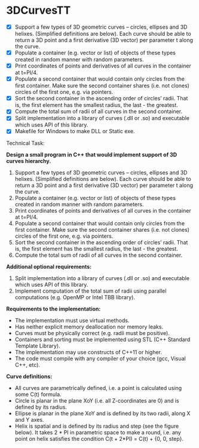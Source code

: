 # 3DCurvesTT
- [x] Support a few types of 3D geometric curves – circles, ellipses and 3D helixes. (Simplified definitions are below). Each curve should be able to return a 3D point and a first derivative (3D vector) per parameter t along the curve.
- [x] Populate a container (e.g. vector or list) of objects of these types created in random manner with random parameters.
- [x] Print coordinates of points and derivatives of all curves in the container at t=PI/4.
- [x] Populate a second container that would contain only circles from the first container. Make sure the second container shares (i.e. not clones) circles of the first one, e.g. via pointers.
- [x] Sort the second container in the ascending order of circles’ radii. That is, the first element has the smallest radius, the last - the greatest.
- [x] Compute the total sum of radii of all curves in the second container.
- [x] Split implementation into a library of curves (.dll or .so) and executable which uses API of this library.
- [x] Makefile for Windows to make DLL or Static exe.

Technical Task:

**Design a small program in C++ that would implement support of 3D curves hierarchy.**
1. Support a few types of 3D geometric curves – circles, ellipses and 3D helixes. (Simplified definitions are below). Each curve should be able to return a 3D point and a first derivative (3D vector) per parameter t along the curve.
2. Populate a container (e.g. vector or list) of objects of these types created in random manner with random parameters.
3. Print coordinates of points and derivatives of all curves in the container at t=PI/4.
4. Populate a second container that would contain only circles from the first container. Make sure the second container shares (i.e. not clones) circles of the first one, e.g. via pointers.
5. Sort the second container in the ascending order of circles’ radii. That is, the first element has the smallest radius, the last - the greatest.
6. Compute the total sum of radii of all curves in the second container.

**Additional optional requirements:**
1. Split implementation into a library of curves (.dll or .so) and executable which uses API of this library.
2. Implement computation of the total sum of radii using parallel computations (e.g. OpenMP or Intel TBB library).

**Requirements to the implementation:**
+ The implementation must use virtual methods.
+ Has neither explicit memory deallocation nor memory leaks.
+ Curves must be physically correct (e.g. radii must be positive).
+ Containers and sorting must be implemented using STL (C++ Standard Template Library).
+ The implementation may use constructs of C++11 or higher.
+ The code must compile with any compiler of your choice (gcc, Visual C++, etc).

**Curve definitions:**
- All curves are parametrically defined, i.e. a point is calculated using some C(t) formula.
- Circle is planar in the plane XoY (i.e. all Z-coordinates are 0) and is defined by its radius.
- Ellipse is planar in the plane XoY and is defined by its two radii, along X and Y axes.
- Helix is spatial and is defined by its radius and step (see the figure below). It takes 2 * PI in parametric space to make a round, i.e. any point on helix satisfies the condition C(t + 2*PI) = C(t) + {0, 0, step}.
